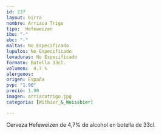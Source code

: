 ```yaml
---
id: 237
layout: birra
nombre: Arriaca Trigo
tipo:  Hefeweizen
ibu: "-"
ebc: "-"
maltas: No Especificado
lupulos: No Especificado
levaduras: No Especificado
formato: Botella 33cl.
volumen:  4.7 %
alergenos: 
origen: España
pvp: "1.90"
precio: 1.90
imagen: arriacatrigo.jpg
categoria: [Witbier_&_Weissbier]

---
```

Cerveza Hefeweizen de 4,7% de alcohol en botella de 33cl.